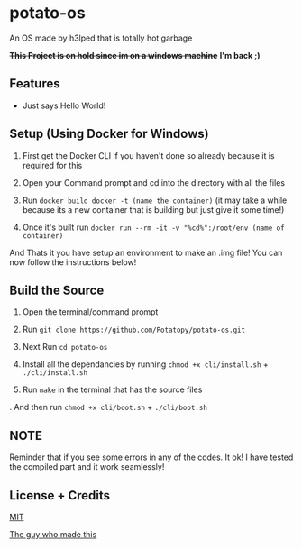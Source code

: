 # potato-os

An OS made by h3lped that is totally hot garbage

~~**This Project is on hold since im on a windows machine**~~ **I'm back ;)**

## Features

- Just says Hello World!

## Setup (Using Docker for Windows)

1. First get the Docker CLI if you haven't done so already because it is required for this

2. Open your Command prompt and cd into the directory with all the files

3. Run `docker build docker -t (name the container)` (it may take a while because its a new container that is building but just give it some time!)

4. Once it's built run `docker run --rm -it -v "%cd%":/root/env (name of container)`

And Thats it you have setup an environment to make an .img file! You can now follow the instructions below!

## Build the Source

1. Open the terminal/command prompt

2. Run `git clone https://github.com/Potatopy/potato-os.git`

3. Next Run `cd potato-os`

4. Install all the dependancies by running `chmod +x cli/install.sh` + `./cli/install.sh`

5. Run `make` in the terminal that has the source files

. And then run `chmod +x cli/boot.sh` + `./cli/boot.sh`

## NOTE

Reminder that if you see some errors in any of the codes. It ok! I have tested the compiled part and it work seamlessly!

## License + Credits

[MIT](https://opensource.org/license/mit/)

[The guy who made this](https://github.com/nanobyte-dev/nanobyte_os)
